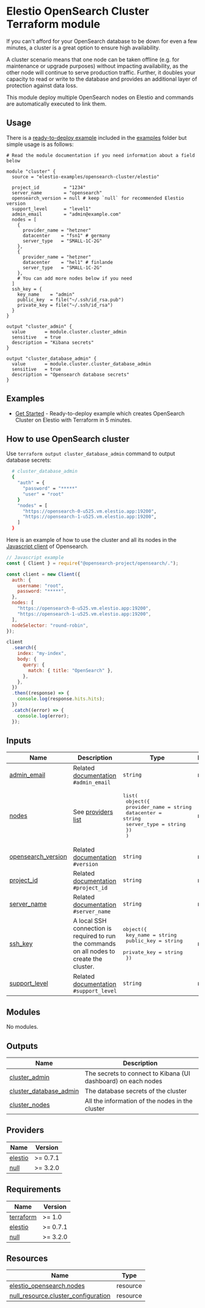 <!-- BEGIN_TF_DOCS -->
# Elestio OpenSearch Cluster Terraform module

If you can't afford for your OpenSearch database to be down for even a few minutes, a cluster is a great option to ensure high availability.

A cluster scenario means that one node can be taken offline (e.g. for maintenance or upgrade purposes) without impacting availability, as the other node will continue to serve production traffic. Further, it doubles your capacity to read or write to the database and provides an additional layer of protection against data loss.



This module deploy multiple OpenSearch nodes on Elestio and commands are automatically executed to link them.

## Usage

There is a [ready-to-deploy example](https://github.com/elestio-examples/terraform-elestio-opensearch-cluster/tree/main/examples/get_started) included in the [examples](https://github.com/elestio-examples/terraform-elestio-opensearch-cluster/tree/main/examples) folder but simple usage is as follows:

```hcl
# Read the module documentation if you need information about a field below

module "cluster" {
  source = "elestio-examples/opensearch-cluster/elestio"

  project_id         = "1234"
  server_name        = "opensearch"
  opensearch_version = null # keep `null` for recommended Elestio version
  support_level      = "level1"
  admin_email        = "admin@example.com"
  nodes = [
    {
      provider_name = "hetzner"
      datacenter    = "fsn1" # germany
      server_type   = "SMALL-1C-2G"
    },
    {
      provider_name = "hetzner"
      datacenter    = "hel1" # finlande
      server_type   = "SMALL-1C-2G"
    },
    # You can add more nodes below if you need
  ]
  ssh_key = {
    key_name    = "admin"
    public_key  = file("~/.ssh/id_rsa.pub")
    private_key = file("~/.ssh/id_rsa")
  }
}

output "cluster_admin" {
  value       = module.cluster.cluster_admin
  sensitive   = true
  description = "Kibana secrets"
}

output "cluster_database_admin" {
  value       = module.cluster.cluster_database_admin
  sensitive   = true
  description = "Opensearch database secrets"
}
```

## Examples

- [Get Started](https://github.com/elestio-examples/terraform-elestio-opensearch-cluster/tree/main/examples/get_started) - Ready-to-deploy example which creates OpenSearch Cluster on Elestio with Terraform in 5 minutes.


## How to use OpenSearch cluster

Use `terraform output cluster_database_admin` command to output database secrets:

```bash
  # cluster_database_admin
  {
    "auth" = {
      "password" = "*****"
      "user" = "root"
    }
    "nodes" = [
      "https://opensearch-0-u525.vm.elestio.app:19200",
      "https://opensearch-1-u525.vm.elestio.app:19200",
    ]
  }
```

Here is an example of how to use the cluster and all its nodes in the [Javascript client](https://opensearch.org/docs/latest/clients/javascript/index/) of Opensearch.

```js
// Javascript example
const { Client } = require("@opensearch-project/opensearch/.");

const client = new Client({
  auth: {
    username: "root",
    password: "*****",
  },
  nodes: [
    "https://opensearch-0-u525.vm.elestio.app:19200",
    "https://opensearch-1-u525.vm.elestio.app:19200",
  ],
  nodeSelector: "round-robin",
});

client
  .search({
    index: "my-index",
    body: {
      query: {
        match: { title: "OpenSearch" },
      },
    },
  })
  .then((response) => {
    console.log(response.hits.hits);
  })
  .catch((error) => {
    console.log(error);
  });
```


## Inputs

| Name | Description | Type | Default | Required |
|------|-------------|------|---------|:--------:|
| <a name="input_admin_email"></a> [admin\_email](#input\_admin\_email) | Related [documentation](https://registry.terraform.io/providers/elestio/elestio/latest/docs/resources/opensearch#admin_email) `#admin_email` | `string` | n/a | yes |
| <a name="input_nodes"></a> [nodes](#input\_nodes) | See [providers list](https://registry.terraform.io/providers/elestio/elestio/latest/docs/guides/3_providers_datacenters_server_types) | <pre>list(<br>    object({<br>      provider_name = string<br>      datacenter    = string<br>      server_type   = string<br>    })<br>  )</pre> | n/a | yes |
| <a name="input_opensearch_version"></a> [opensearch\_version](#input\_opensearch\_version) | Related [documentation](https://registry.terraform.io/providers/elestio/elestio/latest/docs/resources/opensearch#version) `#version` | `string` | n/a | yes |
| <a name="input_project_id"></a> [project\_id](#input\_project\_id) | Related [documentation](https://registry.terraform.io/providers/elestio/elestio/latest/docs/resources/opensearch#project_id) `#project_id` | `string` | n/a | yes |
| <a name="input_server_name"></a> [server\_name](#input\_server\_name) | Related [documentation](https://registry.terraform.io/providers/elestio/elestio/latest/docs/resources/opensearch#server_name) `#server_name` | `string` | n/a | yes |
| <a name="input_ssh_key"></a> [ssh\_key](#input\_ssh\_key) | A local SSH connection is required to run the commands on all nodes to create the cluster. | <pre>object({<br>    key_name    = string<br>    public_key  = string<br>    private_key = string<br>  })</pre> | n/a | yes |
| <a name="input_support_level"></a> [support\_level](#input\_support\_level) | Related [documentation](https://registry.terraform.io/providers/elestio/elestio/latest/docs/resources/opensearch#support_level) `#support_level` | `string` | n/a | yes |
## Modules

No modules.
## Outputs

| Name | Description |
|------|-------------|
| <a name="output_cluster_admin"></a> [cluster\_admin](#output\_cluster\_admin) | The secrets to connect to Kibana (UI dashboard) on each nodes |
| <a name="output_cluster_database_admin"></a> [cluster\_database\_admin](#output\_cluster\_database\_admin) | The database secrets of the cluster |
| <a name="output_cluster_nodes"></a> [cluster\_nodes](#output\_cluster\_nodes) | All the information of the nodes in the cluster |
## Providers

| Name | Version |
|------|---------|
| <a name="provider_elestio"></a> [elestio](#provider\_elestio) | >= 0.7.1 |
| <a name="provider_null"></a> [null](#provider\_null) | >= 3.2.0 |
## Requirements

| Name | Version |
|------|---------|
| <a name="requirement_terraform"></a> [terraform](#requirement\_terraform) | >= 1.0 |
| <a name="requirement_elestio"></a> [elestio](#requirement\_elestio) | >= 0.7.1 |
| <a name="requirement_null"></a> [null](#requirement\_null) | >= 3.2.0 |
## Resources

| Name | Type |
|------|------|
| [elestio_opensearch.nodes](https://registry.terraform.io/providers/elestio/elestio/latest/docs/resources/opensearch) | resource |
| [null_resource.cluster_configuration](https://registry.terraform.io/providers/hashicorp/null/latest/docs/resources/resource) | resource |
<!-- END_TF_DOCS -->
